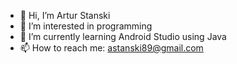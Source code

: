 - 👋 Hi, I’m Artur Stanski
- 👀 I’m interested in programming 
- 🌱 I’m currently learning Android Studio using Java
- 📫 How to reach me: astanski89@gmail.com

<!---
Logitello/Logitello is a ✨ special ✨ repository because its `README.md` (this file) appears on your GitHub profile.
You can click the Preview link to take a look at your changes.
--->
